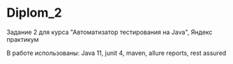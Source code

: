# Diplom_2

Задание 2 для курса "Автоматизатор тестирования на Java", Яндекс практикум

В работе использованы: Java 11, junit 4, maven, allure reports, rest assured